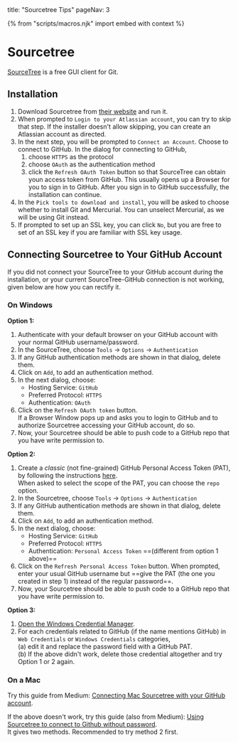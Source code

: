 <frontmatter>
  title: "Sourcetree Tips"
  pageNav: 3
</frontmatter>

{% from "scripts/macros.njk" import embed with context %}

# Sourcetree

[SourceTree](https://www.sourcetreeapp.com/) is a free GUI client for Git.

<!-- ==================================================================================================== -->

## Installation

1. Download Sourcetree from [their website](https://www.sourcetreeapp.com/) and run it.
1. When prompted to `Login to your Atlassian account`, you can try to skip that step. If the installer doesn't allow skipping, you can create an Atlassian account as directed.
1. In the next step, you will be prompted to `Connect an Account`. Choose to connect to GitHub. In the dialog for connecting to GitHub,
   1. choose `HTTPS` as the protocol
   1. choose `OAuth` as the authentication method
   1. click the `Refresh OAuth Token` button so that SourceTree can obtain youn access token from GitHub. This usually opens up a Browser for you to sign in to GitHub. After you sign in to GitHub successfully, the installation can continue.
1. In the `Pick tools to download and install`, you will be asked to choose whether to install Git and <tooltip content="another revision control software similar to Git">Mercurial</tooltip>. You can unselect Mercurial, as we will be using Git instead.
1. If prompted to set up an SSL key, you can click `No`, but you are free to set of an SSL key if you are familiar with SSL key usage.

<!-- ==================================================================================================== -->

## Connecting Sourcetree to Your GitHub Account

If you did not connect your SourceTree to your GitHub account during the installation, or your current SourceTree-GitHub connection is not working, given below are how you can rectify it.

### On Windows

**Option 1:**

1. Authenticate with your default browser on your GitHub account with your normal GitHub username/password.
1. In the SourceTree, choose `Tools` -> `Options` -> `Authentication`
1. If any GitHub authentication methods are shown in that dialog, delete them.
1. Click on `Add`, to add an authentication method.
1. In the next dialog, choose:
   * Hosting Service: `GitHub`
   * Preferred Protocol: `HTTPS`
   * Authentication: `OAuth`
1. Click on the `Refresh OAuth token` button.<br>
   If a Browser Window pops up and asks you to login to GitHub and to authorize Sourcetree accessing your GitHub account, do so.
1. Now, your Sourcetree should be able to push code to a GitHub repo that you have write permission to.

**Option 2:**

1. Create a _classic_ (not fine-grained) GitHub Personal Access Token (PAT), by following the instructions [here](https://docs.github.com/en/authentication/keeping-your-account-and-data-secure/managing-your-personal-access-tokens#creating-a-personal-access-token-classic).<br>
   When asked to select the scope of the PAT, you can choose the `repo` option.
1. In the Sourcetree, choose `Tools` -> `Options` -> `Authentication`
1. If any GitHub authentication methods are shown in that dialog, delete them.
1. Click on `Add`, to add an authentication method.
1. In the next dialog, choose:
   * Hosting Service: `GitHub`
   * Preferred Protocol: `HTTPS`
   * Authentication: `Personal Access Token` ==(different from option 1 above)==
1. Click on the `Refresh Personal Access Token` button. When prompted, enter your usual GitHub username but ==give the PAT (the one you created in step 1) instead of the regular password==.
1. Now, your Sourcetree should be able to push code to a GitHub repo that you have write permission to.

**Option 3:**

1. [Open the Windows Credential Manager](https://support.microsoft.com/en-gb/windows/accessing-credential-manager-1b5c916a-6a16-889f-8581-fc16e8165ac0).
2. For each credentials related to GitHub (if the name mentions GitHub) in `Web Credentials` or `Windows Credentials` categories,<br>
   (a) edit it and replace the password field with a GitHub PAT.<br>
   (b) If the above didn't work, delete those credential altogether and try Option 1 or 2 again.

### On a Mac

Try this guide from Medium: [Connecting Mac Sourcetree with your GitHub account](https://eekayonline.medium.com/connecting-mac-sourcetree-with-your-github-account-b6b3bb3c5a66).

If the above doesn't work, try this guide (also from Medium): [Using Sourcetree to connect to Github without password](https://medium.com/geekculture/using-personal-access-token-in-sourcetree-to-connect-to-github-3702a29554d3).<br>
It gives two methods. Recommended to try method 2 first.

<!-- ==================================================================================================== -->

